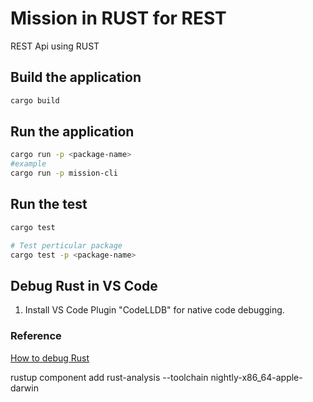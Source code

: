 # Mission in RUST for REST
REST Api using RUST

## Build the application
```sh
cargo build
```

## Run the application
```sh
cargo run -p <package-name>
#example
cargo run -p mission-cli
```

## Run the test
```sh
cargo test

# Test perticular package
cargo test -p <package-name>
```


## Debug Rust in VS Code
1. Install VS Code Plugin "CodeLLDB" for native code debugging.



### Reference
[How to debug Rust](https://www.forrestthewoods.com/blog/how-to-debug-rust-with-visual-studio-code/)

rustup component add rust-analysis --toolchain nightly-x86_64-apple-darwin

